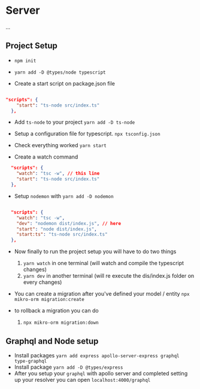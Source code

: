# Server

...

## Project Setup

- `npm init`

- `yarn add -D @types/node typescript`

- Create a start script on package.json file

```json

"scripts": {
    "start": "ts-node src/index.ts"
  },

```

- Add `ts-node` to your project `yarn add -D ts-node`

- Setup a configuration file for typescript. `npx tsconfig.json`

- Check everything worked `yarn start`

- Create a watch command

```json
  "scripts": {
    "watch": "tsc -w", // this line
    "start": "ts-node src/index.ts"
  },
```

- Setup `nodemon` with `yarn add -D nodemon`

```json

  "scripts": {
    "watch": "tsc -w",
    "dev": "nodemon dist/index.js", // here
    "start": "node dist/index.js",
    "start:ts": "ts-node src/index.ts"
  },
```

- Now finally to run the project setup you will have to do two things

  1. `yarn watch` in one terminal (will watch and compile the typescript changes)
  2. `yarn dev` in another terminal (will re execute the dis/index.js folder on every changes)

- You can create a migration after you've defined your model / entity `npx mikro-orm migration:create`

- to rollback a migration you can do
  1. `npx mikro-orm migration:down`

## Graphql and Node setup

- Install packages `yarn add express apollo-server-express graphql type-graphql`
- Install package `yarn add -D @types/express `
- After you setup your `graphql` with apollo server and completed setting up your resolver you can open `localhost:4000/graphql`
